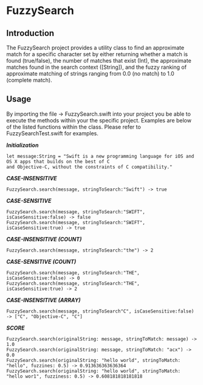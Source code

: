 # FuzzySearch

Introduction
------------------------------

The FuzzySearch project provides a utility class to find an approximate match for a specific character set by either returning whether a match is found (true/false), the number of matches that exist (Int), the approximate matches found in the search context ([String]), and the fuzzy ranking of approximate matching of strings ranging from 0.0 (no match) to 1.0 (complete match). 

Usage
------------------------------
By importing the file -> FuzzySearch.swift into your project you be able to execute the methods within your the specific project. Examples are below of the listed functions within the class. Please refer to FuzzySearchTest.swift for examples.

***Initialization***

    let message:String = "Swift is a new programming language for iOS and OS X apps that builds on the best of C                                 and Objective-C, without the constraints of C compatibility."

***CASE-INSENSITIVE***

    FuzzySearch.search(message, stringToSearch:"Swift") -> true

***CASE-SENSITIVE***

    FuzzySearch.search(message, stringToSearch:"SWIFT", isCaseSensitive:false) -> false
    FuzzySearch.search(message, stringToSearch:"SWIFT", isCaseSensitive:true) -> true
    
***CASE-INSENSITIVE (COUNT)***

    FuzzySearch.search(message, stringToSearch:"the") -> 2
    
***CASE-SENSITIVE (COUNT)***

    FuzzySearch.search(message, stringToSearch:"THE", isCaseSensitive:false) -> 0
    FuzzySearch.search(message, stringToSearch:"THE", isCaseSensitive:true) -> 2

***CASE-INSENSITIVE (ARRAY)***

    FuzzySearch.search(message, stringToSearch"C", isCaseSensitive:false) -> ["C", "Objective-C", "C"]
    
***SCORE***

    FuzzySearch.search(originalString: message, stringToMatch: message) -> 1.0
    FuzzySearch.search(originalString: message, stringToMatch: "acx") -> 0.0
    FuzzySearch.search(originalString: "hello world", stringToMatch: "hello", fuzzines: 0.5) -> 0.913636363636364
    FuzzySearch.search(originalString: "hello world", stringToMatch: "hello wor1", fuzziness: 0.5) -> 0.608181818181818

